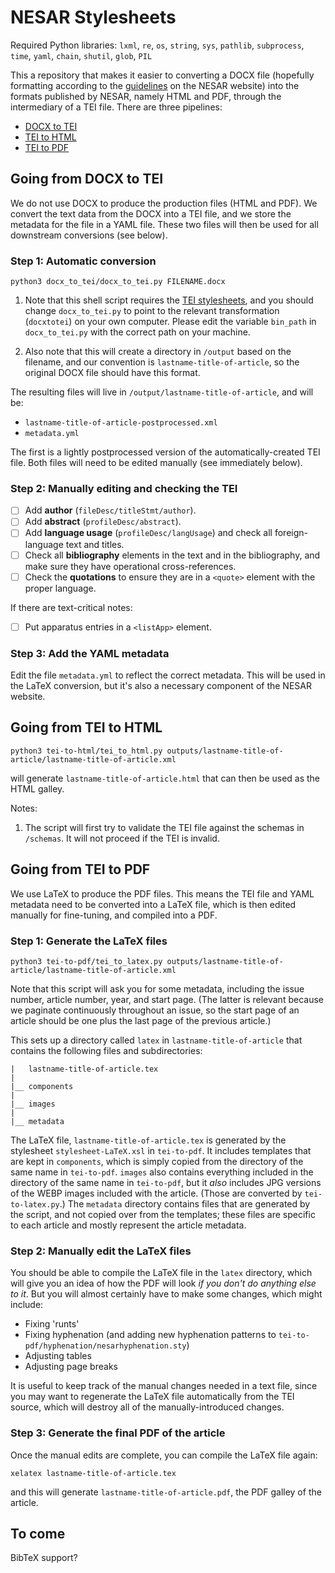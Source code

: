 # NESAR Stylesheets

Required Python libraries: `lxml`, `re`, `os`, `string`, `sys`, `pathlib`, `subprocess`, `time`, `yaml`, `chain`, `shutil`, `glob`, `PIL`

This a repository that makes it easier to converting a DOCX file (hopefully formatting according to the [guidelines](https://nesarjournal.org/submit) on the NESAR website) into the formats published by NESAR, namely HTML and PDF, through the intermediary of a TEI file. There are three pipelines:
- [DOCX to TEI](#going-from-docx-to-tei)
- [TEI to HTML](#going-from-tei-to-html)
- [TEI to PDF](#going-from-tei-to-pdf)

## Going from DOCX to TEI

We do not use DOCX to produce the production files (HTML and PDF). We convert the text data from the DOCX into a TEI file, and we store the metadata for the file in a YAML file. These two files will then be used for all downstream conversions (see below).

### Step 1: Automatic conversion

```
python3 docx_to_tei/docx_to_tei.py FILENAME.docx
```

1. Note that this shell script requires the [TEI stylesheets](https://github.com/TEIC/Stylesheets), and you should change `docx_to_tei.py` to point to the relevant transformation (`docxtotei`) on your own computer. Please edit the variable `bin_path` in `docx_to_tei.py` with the correct path on your machine.

2. Also note that this will create a directory in `/output` based on the filename, and our convention is `lastname-title-of-article`, so the original DOCX file should have this format.

The resulting files will live in `/output/lastname-title-of-article`, and will be:
- `lastname-title-of-article-postprocessed.xml`
- `metadata.yml`

The first is a lightly postprocessed version of the automatically-created TEI file. Both files will need to be edited manually (see immediately below).

### Step 2: Manually editing and checking the TEI

- [ ] Add **author** (`fileDesc/titleStmt/author`).
- [ ] Add **abstract** (`profileDesc/abstract`).
- [ ] Add **language usage** (`profileDesc/langUsage`) and check all foreign-language text and titles.
- [ ] Check all **bibliography** elements in the text and in the bibliography, and make sure they have operational cross-references.
- [ ] Check the **quotations** to ensure they are in a `<quote>` element with the proper language.

If there are text-critical notes:
- [ ] Put apparatus entries in a `<listApp>` element.

### Step 3: Add the YAML metadata

Edit the file `metadata.yml` to reflect the correct metadata. This will be used in the LaTeX conversion, but it's also a necessary component of the NESAR website.

## Going from TEI to HTML


```
python3 tei-to-html/tei_to_html.py outputs/lastname-title-of-article/lastname-title-of-article.xml
```

will generate `lastname-title-of-article.html` that can then be used as the HTML galley.

Notes:
1. The script will first try to validate the TEI file against the schemas in `/schemas`. It will not proceed if the TEI is invalid.

## Going from TEI to PDF

We use LaTeX to produce the PDF files. This means the TEI file and YAML metadata need to be converted into a LaTeX file, which is then edited manually for fine-tuning, and compiled into a PDF.

### Step 1: Generate the LaTeX files

```
python3 tei-to-pdf/tei_to_latex.py outputs/lastname-title-of-article/lastname-title-of-article.xml
```

Note that this script will ask you for some metadata, including the issue number, article number, year, and start page. (The latter is relevant because we paginate continuously throughout an issue, so the start page of an article should be one plus the last page of the previous article.)

This sets up a directory called `latex` in `lastname-title-of-article` that contains the following files and subdirectories:
```
|   lastname-title-of-article.tex
|
|__ components
|
|__ images
|
|__ metadata
```

The LaTeX file, `lastname-title-of-article.tex` is generated by the stylesheet `stylesheet-LaTeX.xsl` in `tei-to-pdf`. It includes templates that are kept in `components`, which is simply copied from the directory of the same name in `tei-to-pdf`. `images` also contains everything included in the directory of the same name in `tei-to-pdf`, but it *also* includes JPG versions of the WEBP images included with the article. (Those are converted by `tei-to-latex.py`.) The `metadata` directory contains files that are generated by the script, and not copied over from the templates; these files are specific to each article and mostly represent the article metadata.

### Step 2: Manually edit the LaTeX files

You should be able to compile the LaTeX file in the `latex` directory, which will give you an idea of how the PDF will look *if you don't do anything else to it*. But you will almost certainly have to make some changes, which might include:

- Fixing 'runts'
- Fixing hyphenation (and adding new hyphenation patterns to `tei-to-pdf/hyphenation/nesarhyphenation.sty`)
- Adjusting tables
- Adjusting page breaks

It is useful to keep track of the manual changes needed in a text file, since you may want to regenerate the LaTeX file automatically from the TEI source, which will destroy all of the manually-introduced changes.

### Step 3: Generate the final PDF of the article

Once the manual edits are complete, you can compile the LaTeX file again:

```
xelatex lastname-title-of-article.tex
```

and this will generate `lastname-title-of-article.pdf`, the PDF galley of the article.

## To come

BibTeX support?
